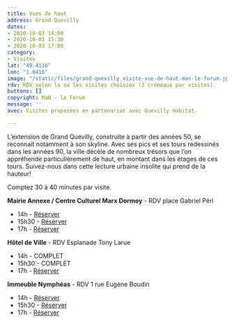 ```yaml
---
title: Vues de haut
address: Grand Quevilly
dates:
- 2020-10-03 14:00
- 2020-10-03 15:30
- 2020-10-03 17:00
category:
- Visites
lat: "49.4116"
lon: "1.0416"
image: "/static/files/grand-quevilly_visite-vue-de-haut-man-le-forum.jpg"
rdv: RDV selon la ou les visites choisies (3 créneaux par visites).
buttons: []
copyright: MaN - le Forum
message: ''
avec: Visites proposées en partenariat avec Quevilly Habitat.

---
```

L’extension de Grand Quevilly, construite à partir des années 50, se reconnait notamment à son skyline. Avec ses pics et ses tours redessinés dans les années 90, la ville décèle de nombreux trésors que l’on appréhende particulièrement de haut, en montant dans les étages de ces tours. Suivez-nous dans cette lecture urbaine insolite qui prend de la hauteur!

Comptez 30 à 40 minutes par visite.

**Mairie Annexe / Centre Culturel Marx Dormoy** - RDV place Gabriel Péri

* 14h - [Réserver](https://www.helloasso.com/associations/maison-de-l-architecture-de-normandie-le-forum/evenements/vues-de-haut-1)
* 15h30 - [Réserver](https://www.helloasso.com/associations/maison-de-l-architecture-de-normandie-le-forum/evenements/vues-de-haut-2)
* 17h - [Réserver](https://www.helloasso.com/associations/maison-de-l-architecture-de-normandie-le-forum/evenements/vues-de-haut-3)

**Hôtel de Ville** - RDV Esplanade Tony Larue

* 14h - COMPLET
* 15h30 - COMPLET
* 17h - [Réserver](https://www.helloasso.com/associations/maison-de-l-architecture-de-normandie-le-forum/evenements/vues-de-haut-6)

**Immeuble Nymphéas** - RDV 1 rue Eugène Boudin

* 14h - [Réserver](https://www.helloasso.com/associations/maison-de-l-architecture-de-normandie-le-forum/evenements/vues-de-haut-7)
* 15h30 - [Réserver](https://www.helloasso.com/associations/maison-de-l-architecture-de-normandie-le-forum/evenements/vues-de-haut-8)
* 17h - [Réserver](https://www.helloasso.com/associations/maison-de-l-architecture-de-normandie-le-forum/evenements/vues-de-haut-9)